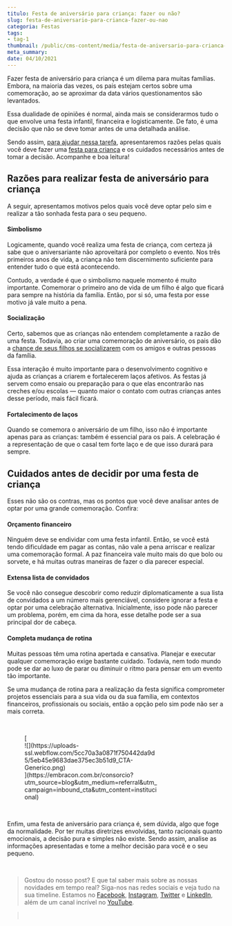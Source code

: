 ```yaml
---
titulo: Festa de aniversário para criança: fazer ou não?
slug: festa-de-aniversario-para-crianca-fazer-ou-nao
categoria: Festas
tags:
- tag-1
thumbnail: /public/cms-content/media/festa-de-aniversario-para-crianca-fazer-ou-nao.jpg
meta_summary: 
date: 04/10/2021
---
```

Fazer festa de aniversário para criança é um dilema para muitas famílias. Embora, na maioria das vezes, os pais estejam certos sobre uma comemoração, ao se aproximar da data vários questionamentos são levantados.

Essa dualidade de opiniões é normal, ainda mais se considerarmos tudo o que envolve uma festa infantil, financeira e logisticamente. De fato, é uma decisão que não se deve tomar antes de uma detalhada análise.

Sendo assim, [para ajudar nessa tarefa](https://www.embracon.com.br/blog/6-tendencias-de-decoracao-de-festa-infantil), apresentaremos razões pelas quais você deve fazer uma [festa para criança](https://www.embracon.com.br/blog/como-organizar-uma-festa-infantil) e os cuidados necessários antes de tomar a decisão. Acompanhe e boa leitura!

Razões para realizar festa de aniversário para criança
------------------------------------------------------

A seguir, apresentamos motivos pelos quais você deve optar pelo sim e realizar a tão sonhada festa para o seu pequeno.

#### Simbolismo

Logicamente, quando você realiza uma festa de criança, com certeza já sabe que o aniversariante não aproveitará por completo o evento. Nos três primeiros anos de vida, a criança não tem discernimento suficiente para entender tudo o que está acontecendo.

Contudo, a verdade é que o simbolismo naquele momento é muito importante. Comemorar o primeiro ano de vida de um filho é algo que ficará para sempre na história da família. Então, por si só, uma festa por esse motivo já vale muito a pena.

#### Socialização

Certo, sabemos que as crianças não entendem completamente a razão de uma festa. Todavia, ao criar uma comemoração de aniversário, os pais dão a [chance de seus filhos se socializarem](https://www.embracon.com.br/blog/festa-de-aniversario-dos-filhos-passo-a-passo-para-organizar) com os amigos e outras pessoas da família.

Essa interação é muito importante para o desenvolvimento cognitivo e ajuda as crianças a criarem e fortalecerem laços afetivos. As festas já servem como ensaio ou preparação para o que elas encontrarão nas creches e/ou escolas — quanto maior o contato com outras crianças antes desse período, mais fácil ficará.

#### Fortalecimento de laços

Quando se comemora o aniversário de um filho, isso não é importante apenas para as crianças: também é essencial para os pais. A celebração é a representação de que o casal tem forte laço e de que isso durará para sempre.

Cuidados antes de decidir por uma festa de criança
--------------------------------------------------

Esses não são os contras, mas os pontos que você deve analisar antes de optar por uma grande comemoração. Confira:

#### Orçamento financeiro

Ninguém deve se endividar com uma festa infantil. Então, se você está tendo dificuldade em pagar as contas, não vale a pena arriscar e realizar uma comemoração formal. A paz financeira vale muito mais do que bolo ou sorvete, e há muitas outras maneiras de fazer o dia parecer especial.

#### Extensa lista de convidados

Se você não consegue descobrir como reduzir diplomaticamente a sua lista de convidados a um número mais gerenciável, considere ignorar a festa e optar por uma celebração alternativa. Inicialmente, isso pode não parecer um problema, porém, em cima da hora, esse detalhe pode ser a sua principal dor de cabeça.

#### Completa mudança de rotina

Muitas pessoas têm uma rotina apertada e cansativa. Planejar e executar qualquer comemoração exige bastante cuidado. Todavia, nem todo mundo pode se dar ao luxo de parar ou diminuir o ritmo para pensar em um evento tão importante.

Se uma mudança de rotina para a realização da festa significa comprometer projetos essenciais para a sua vida ou da sua família, em contextos financeiros, profissionais ou sociais, então a opção pelo sim pode não ser a mais correta.

‍

<figure class="w-richtext-figure-type-image w-richtext-align-center" style="max-width:310px">[<div>![](https://uploads-ssl.webflow.com/5cc70a3a0871f750442da9d5/5eb45e9683dae375ec3b51d9_CTA-Generico.png)</div>](https://embracon.com.br/consorcio?utm_source=blog&utm_medium=referral&utm_campaign=inbound_cta&utm_content=institucional)</figure>‍

Enfim, uma festa de aniversário para criança é, sem dúvida, algo que foge da normalidade. Por ter muitas diretrizes envolvidas, tanto racionais quanto emocionais, a decisão pura e simples não existe. Sendo assim, analise as informações apresentadas e tome a melhor decisão para você e o seu pequeno.

‍

> Gostou do nosso post? E que tal saber mais sobre as nossas novidades em tempo real? Siga-nos nas redes sociais e veja tudo na sua timeline. Estamos no [Facebook](https://www.facebook.com/embracon/), [Instagram](https://www.instagram.com/embraconoficial/), [Twitter](https://twitter.com/embracon) e [LinkedIn](https://www.linkedin.com/company/1018875/), além de um canal incrível no [YouTube](https://www.youtube.com/channel/UCL-Y0mv9zc73Iek48NLUBzQ).

> ‍
